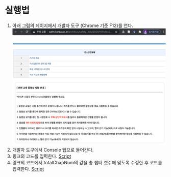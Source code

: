 실행법
===
1.	아래 그림의 페이지에서 개발자 도구 (Chrome 기준 F12)를 연다.
![Alt text](../img/screenshot.png)
2.	개발자 도구에서 Console 탭으로 들어간다.
3.	링크의 코드를 입력한다. [Script](../script/script1.js)
4.	링크의 코드에서 totalChapNum의 값을 총 챕터 갯수에 맞도록 수정한 후 코드를 입력한다. [Script](../script/script2.js)
